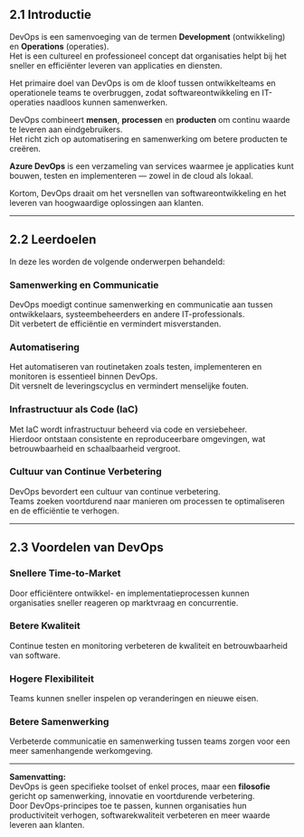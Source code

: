 ## 2.1 Introductie

DevOps is een samenvoeging van de termen **Development** (ontwikkeling) en **Operations** (operaties).  
Het is een cultureel en professioneel concept dat organisaties helpt bij het sneller en efficiënter leveren van applicaties en diensten.

Het primaire doel van DevOps is om de kloof tussen ontwikkelteams en operationele teams te overbruggen, zodat softwareontwikkeling en IT-operaties naadloos kunnen samenwerken.

DevOps combineert **mensen**, **processen** en **producten** om continu waarde te leveren aan eindgebruikers.  
Het richt zich op automatisering en samenwerking om betere producten te creëren.

**Azure DevOps** is een verzameling van services waarmee je applicaties kunt bouwen, testen en implementeren — zowel in de cloud als lokaal.

Kortom, DevOps draait om het versnellen van softwareontwikkeling en het leveren van hoogwaardige oplossingen aan klanten.

---

## 2.2 Leerdoelen

In deze les worden de volgende onderwerpen behandeld:

### Samenwerking en Communicatie

DevOps moedigt continue samenwerking en communicatie aan tussen ontwikkelaars, systeembeheerders en andere IT-professionals.  
Dit verbetert de efficiëntie en vermindert misverstanden.

### Automatisering

Het automatiseren van routinetaken zoals testen, implementeren en monitoren is essentieel binnen DevOps.  
Dit versnelt de leveringscyclus en vermindert menselijke fouten.

### Infrastructuur als Code (IaC)

Met IaC wordt infrastructuur beheerd via code en versiebeheer.  
Hierdoor ontstaan consistente en reproduceerbare omgevingen, wat betrouwbaarheid en schaalbaarheid vergroot.

### Cultuur van Continue Verbetering

DevOps bevordert een cultuur van continue verbetering.  
Teams zoeken voortdurend naar manieren om processen te optimaliseren en de efficiëntie te verhogen.

---

## 2.3 Voordelen van DevOps

### Snellere Time-to-Market

Door efficiëntere ontwikkel- en implementatieprocessen kunnen organisaties sneller reageren op marktvraag en concurrentie.

### Betere Kwaliteit

Continue testen en monitoring verbeteren de kwaliteit en betrouwbaarheid van software.

### Hogere Flexibiliteit

Teams kunnen sneller inspelen op veranderingen en nieuwe eisen.

### Betere Samenwerking

Verbeterde communicatie en samenwerking tussen teams zorgen voor een meer samenhangende werkomgeving.

---

**Samenvatting:**  
DevOps is geen specifieke toolset of enkel proces, maar een **filosofie** gericht op samenwerking, innovatie en voortdurende verbetering.  
Door DevOps-principes toe te passen, kunnen organisaties hun productiviteit verhogen, softwarekwaliteit verbeteren en meer waarde leveren aan klanten.